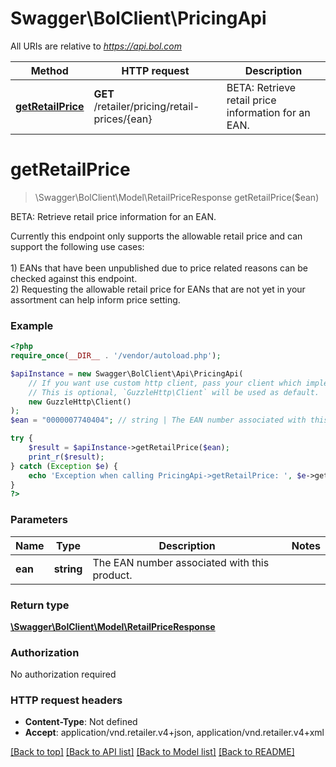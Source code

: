 # Swagger\BolClient\PricingApi

All URIs are relative to *https://api.bol.com*

Method | HTTP request | Description
------------- | ------------- | -------------
[**getRetailPrice**](PricingApi.md#getRetailPrice) | **GET** /retailer/pricing/retail-prices/{ean} | BETA: Retrieve retail price information for an EAN.


# **getRetailPrice**
> \Swagger\BolClient\Model\RetailPriceResponse getRetailPrice($ean)

BETA: Retrieve retail price information for an EAN.

Currently this endpoint only supports the allowable retail price and can support the following use cases:<br /><br />                     1) EANs that have been unpublished due to price related reasons can be checked against this endpoint.<br />                     2) Requesting the allowable retail price for EANs that are not yet in your assortment can help inform price setting.

### Example
```php
<?php
require_once(__DIR__ . '/vendor/autoload.php');

$apiInstance = new Swagger\BolClient\Api\PricingApi(
    // If you want use custom http client, pass your client which implements `GuzzleHttp\ClientInterface`.
    // This is optional, `GuzzleHttp\Client` will be used as default.
    new GuzzleHttp\Client()
);
$ean = "0000007740404"; // string | The EAN number associated with this product.

try {
    $result = $apiInstance->getRetailPrice($ean);
    print_r($result);
} catch (Exception $e) {
    echo 'Exception when calling PricingApi->getRetailPrice: ', $e->getMessage(), PHP_EOL;
}
?>
```

### Parameters

Name | Type | Description  | Notes
------------- | ------------- | ------------- | -------------
 **ean** | **string**| The EAN number associated with this product. |

### Return type

[**\Swagger\BolClient\Model\RetailPriceResponse**](../Model/RetailPriceResponse.md)

### Authorization

No authorization required

### HTTP request headers

 - **Content-Type**: Not defined
 - **Accept**: application/vnd.retailer.v4+json, application/vnd.retailer.v4+xml

[[Back to top]](#) [[Back to API list]](../../README.md#documentation-for-api-endpoints) [[Back to Model list]](../../README.md#documentation-for-models) [[Back to README]](../../README.md)

